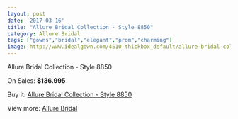 ```yaml
---
layout: post
date: '2017-03-16'
title: "Allure Bridal Collection - Style 8850"
category: Allure Bridal
tags: ["gowns","bridal","elegant","prom","charming"]
image: http://www.idealgown.com/4510-thickbox_default/allure-bridal-collection-style-8850.jpg
---
```

Allure Bridal Collection - Style 8850

On Sales: **$136.995**
<a href="https://www.idealgown.com/en/allure-bridal/2029-allure-bridal-collection-style-8850.html"><amp-img layout="responsive" width="600" height="600" src="//www.idealgown.com/4510-thickbox_default/allure-bridal-collection-style-8850.jpg" alt="Allure Bridal Collection - Style 8850 0" /></a>
<a href="https://www.idealgown.com/en/allure-bridal/2029-allure-bridal-collection-style-8850.html"><amp-img layout="responsive" width="600" height="600" src="//www.idealgown.com/4512-thickbox_default/allure-bridal-collection-style-8850.jpg" alt="Allure Bridal Collection - Style 8850 1" /></a>
<a href="https://www.idealgown.com/en/allure-bridal/2029-allure-bridal-collection-style-8850.html"><amp-img layout="responsive" width="600" height="600" src="//www.idealgown.com/4511-thickbox_default/allure-bridal-collection-style-8850.jpg" alt="Allure Bridal Collection - Style 8850 2" /></a>

Buy it: [Allure Bridal Collection - Style 8850](https://www.idealgown.com/en/allure-bridal/2029-allure-bridal-collection-style-8850.html "Allure Bridal Collection - Style 8850")

View more: [Allure Bridal](https://www.idealgown.com/en/29-allure-bridal "Allure Bridal")